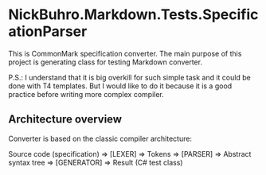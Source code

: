 # NickBuhro.Markdown.Tests.SpecificationParser

This is CommonMark specification converter.
The main purpose of this project is generating class for testing Markdown converter.

P.S.: I understand that it is big overkill for such simple task and it could be done with T4 templates.
But I would like to do it because it is a good practice before writing more complex compiler.

## Architecture overview

Converter is based on the classic compiler architecture:

Source code (specification) =>
[LEXER] => 
Tokens =>
[PARSER] => 
Abstract syntax tree =>
[GENERATOR] => 
Result (C# test class)
